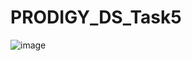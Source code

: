 # PRODIGY_DS_Task5
![image](https://github.com/user-attachments/assets/96741976-782f-488f-b984-54600ff7acda)
